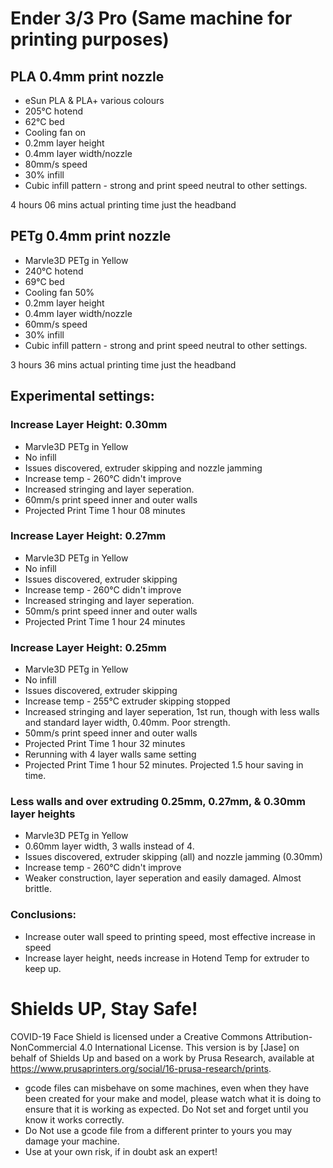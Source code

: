 # Ender 3/3 Pro (Same machine for printing purposes) 

## PLA 0.4mm print nozzle 
* eSun PLA & PLA+ various colours
* 205°C hotend
* 62°C bed
* Cooling fan on
* 0.2mm layer height
* 0.4mm layer width/nozzle
* 80mm/s speed
* 30% infill
* Cubic infill pattern - strong and print speed neutral to other settings.

4 hours 06 mins actual printing time just the headband

## PETg 0.4mm print nozzle 
* Marvle3D PETg in Yellow
* 240°C hotend
* 69°C bed
* Cooling fan 50%
* 0.2mm layer height
* 0.4mm layer width/nozzle
* 60mm/s speed
* 30% infill
* Cubic infill pattern - strong and print speed neutral to other settings.

3 hours 36 mins actual printing time just the headband

## Experimental settings:

### Increase Layer Height: 0.30mm
* Marvle3D PETg in Yellow
* No infill
* Issues discovered, extruder skipping and nozzle jamming
* Increase temp - 260°C didn't improve
* Increased stringing and layer seperation.
* 60mm/s print speed inner and outer walls
* Projected Print Time 1 hour 08 minutes

### Increase Layer Height: 0.27mm
* Marvle3D PETg in Yellow
* No infill
* Issues discovered, extruder skipping
* Increase temp - 260°C didn't improve
* Increased stringing and layer seperation.
* 50mm/s print speed inner and outer walls
* Projected Print Time 1 hour 24 minutes

### Increase Layer Height: 0.25mm
* Marvle3D PETg in Yellow
* No infill 
* Issues discovered, extruder skipping
* Increase temp - 255°C extruder skipping stopped
* Increased stringing and layer seperation, 1st run, though with less walls and standard layer width, 0.40mm. Poor strength.
* 50mm/s print speed inner and outer walls
* Projected Print Time 1 hour 32 minutes
* Rerunning with 4 layer walls same setting
* Projected Print Time 1 hour 52 minutes. Projected 1.5 hour saving in time. 

### Less walls and over extruding 0.25mm, 0.27mm, & 0.30mm layer heights
* Marvle3D PETg in Yellow
* 0.60mm layer width, 3 walls instead of 4.
* Issues discovered, extruder skipping (all) and nozzle jamming (0.30mm)
* Increase temp - 260°C didn't improve
* Weaker construction, layer seperation and easily damaged. Almost brittle.


### Conclusions:
* Increase outer wall speed to printing speed, most effective increase in speed
* Increase layer height, needs increase in Hotend Temp for extruder to keep up.



# Shields UP, Stay Safe!

COVID-19 Face Shield is licensed under a Creative Commons Attribution-NonCommercial 4.0 International License. This version is by [Jase] on behalf of Shields Up and based on a work by Prusa Research, available at https://www.prusaprinters.org/social/16-prusa-research/prints.

* gcode files can misbehave on some machines, even when they have been created for your make and model, please watch what it is doing to ensure that it is working as expected. Do Not set and forget until you know it works correctly.
* Do Not use a gcode file from a different printer to yours you may damage your machine.
* Use at your own risk, if in doubt ask an expert!
